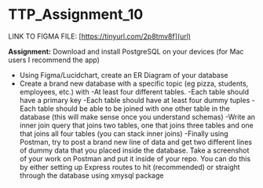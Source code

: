 # TTP_Assignment_10

LINK TO FIGMA FILE: [https://tinyurl.com/2p8tmv8f](url)

**Assignment:**
Download and install PostgreSQL on your devices (for Mac users I recommend the app)

- Using Figma/Lucidchart, create an ER Diagram of your database
- Create a brand new database with a specific topic (eg pizza, students, employees, etc.) with 
  -At least four different tables.
  -Each table should have a primary key
  -Each table should have at least four dummy tuples
  -Each table should be able to be joined with one other table in the database (this will make sense once you understand schemas)
-Write an inner join query that joins two tables, one that joins three tables and one that joins all four tables (you can stack inner joins)
-Finally using Postman, try to post a brand new line of data and get two different lines of dummy data that you placed inside the database. Take a screenshot of your work on   Postman and put it inside of your repo.
You can do this by either setting up Express routes to hit (recommended) or straight through the database using xmysql package

